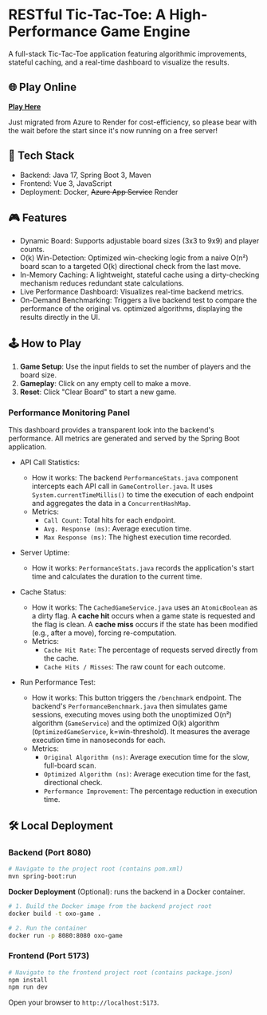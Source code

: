 # RESTful Tic-Tac-Toe: A High-Performance Game Engine

A full-stack Tic-Tac-Toe application featuring algorithmic improvements, stateful caching, and a real-time dashboard to visualize the results.

## 🌐 Play Online

[**Play Here**](https://tic-tac-toe-ingn.onrender.com/)

Just migrated from Azure to Render for cost-efficiency, so please bear with the wait before the start since it's now running on a free server!

## 🔧 Tech Stack

- Backend: Java 17, Spring Boot 3, Maven
- Frontend: Vue 3, JavaScript
- Deployment: Docker, <del>Azure App Service</del> Render

## 🎮 Features

- Dynamic Board: Supports adjustable board sizes (3x3 to 9x9) and player counts.
- O(k) Win-Detection: Optimized win-checking logic from a naive O(n²) board scan to a targeted O(k) directional check from the last move.
- In-Memory Caching: A lightweight, stateful cache using a dirty-checking mechanism reduces redundant state calculations.
- Live Performance Dashboard: Visualizes real-time backend metrics.
- On-Demand Benchmarking: Triggers a live backend test to compare the performance of the original vs. optimized algorithms, displaying the results directly in the UI.

## 🕹️ How to Play

1.  **Game Setup**: Use the input fields to set the number of players and the board size.
2.  **Gameplay**: Click on any empty cell to make a move.
3.  **Reset**: Click "Clear Board" to start a new game.

### Performance Monitoring Panel

This dashboard provides a transparent look into the backend's performance. All metrics are generated and served by the Spring Boot application.

- API Call Statistics:
    - How it works: The backend `PerformanceStats.java` component intercepts each API call in `GameController.java`. It uses `System.currentTimeMillis()` to time the execution of each endpoint and aggregates the data in a `ConcurrentHashMap`.
    - Metrics:
        *   `Call Count`: Total hits for each endpoint.
        *   `Avg. Response (ms)`: Average execution time.
        *   `Max Response (ms)`: The highest execution time recorded.

- Server Uptime:
    - How it works: `PerformanceStats.java` records the application's start time and calculates the duration to the current time.

- Cache Status:
    - How it works: The `CachedGameService.java` uses an `AtomicBoolean` as a dirty flag. A **cache hit** occurs when a game state is requested and the flag is clean. A **cache miss** occurs if the state has been modified (e.g., after a move), forcing re-computation.
    - Metrics:
        *   `Cache Hit Rate`: The percentage of requests served directly from the cache.
        *   `Cache Hits / Misses`: The raw count for each outcome.

- Run Performance Test:
    - How it works: This button triggers the `/benchmark` endpoint. The backend's `PerformanceBenchmark.java` then simulates game sessions, executing moves using both the unoptimized O(n²) algorithm (`GameService`) and the optimized O(k) algorithm (`OptimizedGameService`, k=win-threshold). It measures the average execution time in nanoseconds for each.
    - Metrics:
        *   `Original Algorithm (ns)`: Average execution time for the slow, full-board scan.
        *   `Optimized Algorithm (ns)`: Average execution time for the fast, directional check.
        *   `Performance Improvement`: The percentage reduction in execution time.

## 🛠️ Local Deployment

### Backend (Port 8080)

```bash
# Navigate to the project root (contains pom.xml)
mvn spring-boot:run
```

**Docker Deployment** (Optional): runs the backend in a Docker container.

```bash
# 1. Build the Docker image from the backend project root
docker build -t oxo-game .

# 2. Run the container
docker run -p 8080:8080 oxo-game
```

### Frontend (Port 5173)

```bash
# Navigate to the frontend project root (contains package.json)
npm install
npm run dev
```

Open your browser to `http://localhost:5173`. 
